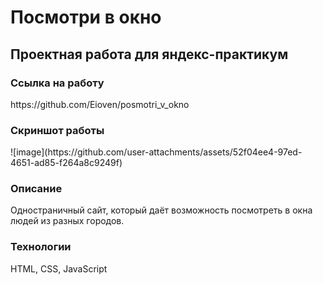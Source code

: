 <h1>Посмотри в окно</h1>
<h2>Проектная работа для яндекс-практикум</h2>

<h3>Ссылка на работу</h3>
https://github.com/Eioven/posmotri_v_okno

<h3>Скриншот работы</h3>
![image](https://github.com/user-attachments/assets/52f04ee4-97ed-4651-ad85-f264a8c9249f)

<h3>Описание</h3>
Одностраничный сайт, который даёт возможность посмотреть в окна людей из разных городов.

<h3>Технологии</h3>
HTML, CSS, JavaScript
